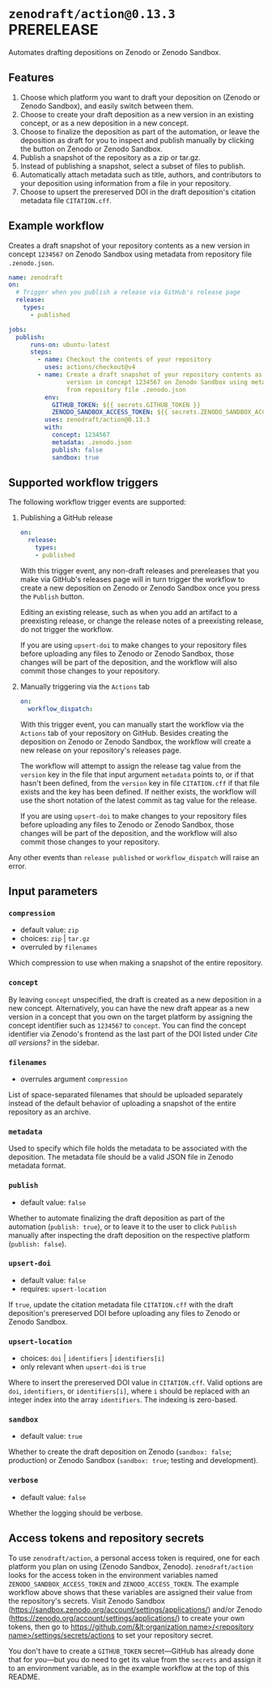 # `zenodraft/action@0.13.3` PRERELEASE

Automates drafting depositions on Zenodo or Zenodo Sandbox.

## Features

1. Choose which platform you want to draft your deposition on (Zenodo or Zenodo Sandbox), and easily switch between them.
2. Choose to create your draft deposition as a new version in an existing concept, or as a new deposition in a new concept.
3. Choose to finalize the deposition as part of the automation, or leave the deposition as draft for you to inspect and publish manually by clicking the button on Zenodo or Zenodo Sandbox.
4. Publish a snapshot of the repository as a zip or tar.gz.
5. Instead of publishing a snapshot, select a subset of files to publish.
6. Automatically attach metadata such as title, authors, and contributors to your deposition using information from a file in your repository.
7. Choose to upsert the prereserved DOI in the draft deposition's citation metadata file `CITATION.cff`.

## Example workflow

Creates a draft snapshot of your repository contents as a new version in concept `1234567` on Zenodo Sandbox using metadata from repository file `.zenodo.json`.

```yaml
name: zenodraft
on:
  # Trigger when you publish a release via GitHub's release page
  release:
    types:
      - published

jobs:
  publish:
      runs-on: ubuntu-latest
      steps:
        - name: Checkout the contents of your repository
          uses: actions/checkout@v4
        - name: Create a draft snapshot of your repository contents as a new
                version in concept 1234567 on Zenodo Sandbox using metadata
                from repository file .zenodo.json
          env:
            GITHUB_TOKEN: ${{ secrets.GITHUB_TOKEN }}
            ZENODO_SANDBOX_ACCESS_TOKEN: ${{ secrets.ZENODO_SANDBOX_ACCESS_TOKEN }}
          uses: zenodraft/action@0.13.3
          with:
            concept: 1234567
            metadata: .zenodo.json
            publish: false
            sandbox: true
```

## Supported workflow triggers

The following workflow trigger events are supported:

1. Publishing a GitHub release

    ```yaml
    on:
      release:
        types:
        - published
    ```

    With this trigger event, any non-draft releases and prereleases that you make via GitHub's releases page will in turn trigger
    the workflow to create a new deposition on Zenodo or Zenodo Sandbox once you press the `Publish` button.

    Editing an existing release, such as when you add an artifact to a preexisting release, or change the release notes of a
    preexisting release, do not trigger the workflow.

    If you are using `upsert-doi` to make changes to your repository files before uploading any files to Zenodo or Zenodo Sandbox,
    those changes will be part of the deposition, and the workflow will also commit those changes to your repository.

1. Manually triggering via the `Actions` tab
 
    ```yaml
    on:
      workflow_dispatch:
    ```

    With this trigger event, you can manually start the workflow via the `Actions` tab of your repository on GitHub. Besides creating
    the deposition on Zenodo or Zenodo Sandbox, the workflow will create a new release on your repository's releases page.

    The workflow will attempt to assign the release tag value from the `version` key in the file that input argument `metadata` points
    to, or if that hasn't been defined, from the `version` key in file `CITATION.cff` if that file exists and the key has been defined.
    If neither exists, the workflow will use the short notation of the latest commit as tag value for the release.

    If you are using `upsert-doi` to make changes to your repository files before uploading any files to Zenodo or Zenodo Sandbox,
    those changes will be part of the deposition, and the workflow will also commit those changes to your repository.

Any other events than `release published` or `workflow_dispatch` will raise an error.

## Input parameters

### `compression`

- default value: `zip`
- choices: `zip` | `tar.gz`
- overruled by `filenames`

Which compression to use when making a snapshot of the entire repository.

### `concept`

By leaving `concept` unspecified, the draft is created as a new deposition in a new concept. Alternatively, you can
have the new draft appear as a new version in a concept that you own on the target platform by assigning the concept
identifier such as `1234567` to `concept`. You can find the concept identifier via Zenodo's frontend as the last
part of the DOI listed under _Cite all versions?_ in the sidebar.

### `filenames`

- overrules argument `compression`

List of space-separated filenames that should be uploaded separately instead of the default behavior of
uploading a snapshot of the entire repository as an archive.

### `metadata`

Used to specify which file holds the metadata to be associated with the deposition. The metadata file
should be a valid JSON file in Zenodo metadata format.

### `publish`

- default value: `false`

Whether to automate finalizing the draft deposition as part of the automation (`publish: true`), or
to leave it to the user to click `Publish` manually after inspecting the draft deposition on the
respective platform (`publish: false`).

### `upsert-doi`

- default value: `false`
- requires: `upsert-location`

If `true`, update the citation metadata file `CITATION.cff` with the draft deposition's prereserved DOI
before uploading any files to Zenodo or Zenodo Sandbox.

### `upsert-location`

- choices: `doi` | `identifiers` | `identifiers[i]`
- only relevant when `upsert-doi` is `true`

Where to insert the prereserved DOI value in `CITATION.cff`. Valid options are `doi`, `identifiers`, or
`identifiers[i]`, where `i` should be replaced with an integer index into the array `identifiers`. The indexing is zero-based.

### `sandbox`

- default value: `true`

Whether to create the draft deposition on Zenodo  (`sandbox: false`; production) or Zenodo Sandbox
(`sandbox: true`; testing and development).

### `verbose`

- default value: `false`

Whether the logging should be verbose.


## Access tokens and repository secrets

To use `zenodraft/action`, a personal access token is required, one for each platform you plan on using
(Zenodo Sandbox, Zenodo). `zenodraft/action` looks for the access token in the environment variables
named `ZENODO_SANDBOX_ACCESS_TOKEN` and `ZENODO_ACCESS_TOKEN`. The example workflow above shows that these
variables are assigned their value from the repository's secrets. Visit Zenodo Sandbox
(https://sandbox.zenodo.org/account/settings/applications/) and/or
Zenodo (https://zenodo.org/account/settings/applications/) to create your own tokens, then go to
[https://github.com/&lt;organization name&gt;/&lt;repository name&gt;/settings/secrets/actions](https://github.com/%3Corganization%20name%3E/%3Crepository%20name%3E/settings/secrets/actions)
to set your repository secret.

You don't have to create a `GITHUB_TOKEN` secret&mdash;GitHub has already done that for you&mdash;but you do need
to get its value from the `secrets` and assign it to an environment variable, as in the example workflow at the
top of this README.

